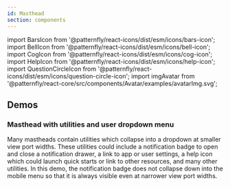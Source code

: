 ```yaml
---
id: Masthead
section: components
---
```


import BarsIcon from '@patternfly/react-icons/dist/esm/icons/bars-icon';
import BellIcon from '@patternfly/react-icons/dist/esm/icons/bell-icon';
import CogIcon from '@patternfly/react-icons/dist/esm/icons/cog-icon';
import HelpIcon from '@patternfly/react-icons/dist/esm/icons/help-icon';
import QuestionCircleIcon from '@patternfly/react-icons/dist/esm/icons/question-circle-icon';
import imgAvatar from '@patternfly/react-core/src/components/Avatar/examples/avatarImg.svg';

## Demos

### Masthead with utilities and user dropdown menu

Many mastheads contain utilities which collapse into a dropdown at smaller view port widths. These utilities could include a notification badge to open and close a notification drawer, a link to app or user settings, a help icon which could launch quick starts or link to other resources, and many other utilities. In this demo, the notification badge does not collapse down into the mobile menu so that it is always visible even at narrower view port widths.

```ts file='./examples/Masthead/MastheadWithUtilitiesAndUserDropdownMenu.tsx' isFullscreen
```

